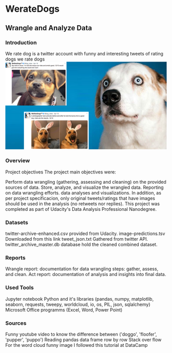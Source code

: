 # WerateDogs

## Wrangle and Analyze Data
### Introduction
We rate dog is a twitter account with funny and interesting tweets of rating dogs
we rate dogs
![alt text](https://github.com/HeshamK75/WerateDogs/blob/main/we_rate_dogs.jpeg)
### Overview
Project objectives
The project main objectives were:

Perform data wrangling (gathering, assessing and cleaning) on the provided sources of data.
Store, analyze, and visualize the wrangled data.
Reporting on
data wrangling efforts.
data analyses and visualizations.
In addition, as per project specificacion, only original tweets/ratings that have images should be used in the analysis (no retweets nor replies).
This project was completed as part of Udacity's Data Analysis Professional Nanodegree.

### Datasets
twitter-archive-enhanced.csv provided from Udacity.
image-predictions.tsv Downloaded from this link
tweet_json.txt Gathered from twitter API.
twitter_archive_master.db database hold the cleaned combined dataset.
### Reports
Wrangle report: documentation for data wrangling steps: gather, assess, and clean.
Act report: documentation of analysis and insights into final data.
### Used Tools
Jupyter notebook
Python and it's libraries (pandas, numpy, matplotlib, seaborn, requests, tweepy, worldcloud, io, os, PIL, json, sqlalchemy)
Microsoft Office programms (Excel, Word, Power Point)
### Sources
Funny youtube video to know the difference between ('doggo', 'floofer', 'pupper', 'puppo')
Reading pandas data frame row by row Stack over flow
For the word cloud funny image I followed this tutorial at DataCamp
